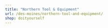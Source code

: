 ```yaml
---
title: "Northern Tool & Equipment"
url: /des-moines/northern-tool-and-equipment/
shop: doityourself
---
```

